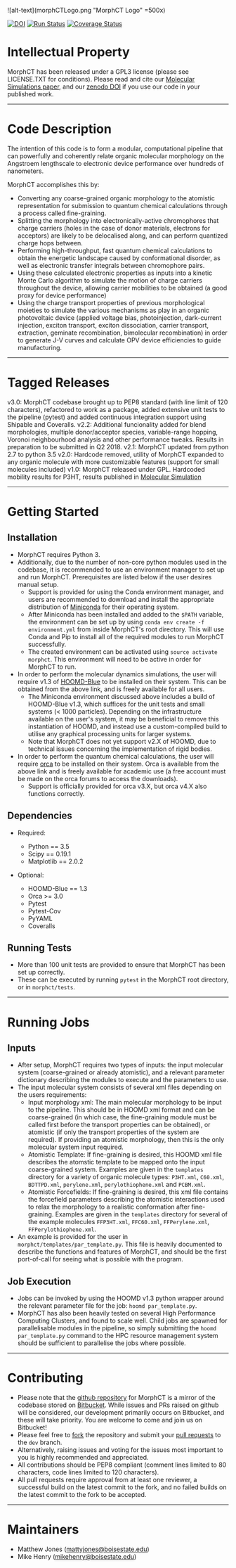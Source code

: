 ![alt-text](morphCTLogo.png "MorphCT Logo" =500x)

[![DOI](https://zenodo.org/badge/100152281.svg)](https://zenodo.org/badge/latestdoi/100152281)
[![Run Status](https://api.shippable.com/projects/5ae1ee243e7d2b0700153be4/badge?branch=dev)](https://app.shippable.com/bitbucket/cmelab/morphct) 
[![Coverage Status](https://coveralls.io/repos/bitbucket/cmelab/morphct/badge.svg?branch=dev)](https://coveralls.io/bitbucket/cmelab/morphct?branch=dev)

# Intellectual Property #

MorphCT has been released under a GPL3 license (please see LICENSE.TXT for conditions). Please read and cite our [Molecular Simulations paper](https://doi.org/10.1080/08927022.2017.1296958), and our [zenodo DOI](https://zenodo.org/record/1228321) if you use our code in your published work.

---

# Code Description #

The intention of this code is to form a modular, computational pipeline that can powerfully and coherently relate organic molecular morphology on the Angstroem lengthscale to electronic device performance over hundreds of nanometers.

MorphCT accomplishes this by:

* Converting any coarse-grained organic morphology to the atomistic representation for submission to quantum chemical calculations through a process called fine-graining.
* Splitting the morphology into electronically-active chromophores that charge carriers (holes in the case of donor materials, electrons for acceptors) are likely to be delocalised along, and can perform quantized charge hops between.
* Performing high-throughput, fast quantum chemical calculations to obtain the energetic landscape caused by conformational disorder, as well as electronic transfer integrals between chromophore pairs.
* Using these calculated electronic properties as inputs into a kinetic Monte Carlo algorithm to simulate the motion of charge carriers throughout the device, allowing carrier mobilities to be obtained (a good proxy for device performance)
* Using the charge transport properties of previous morphological moieties to simulate the various mechanisms as play in an organic photovoltaic device (applied voltage bias, photoinjection, dark-current injection, exciton transport, exciton dissociation, carrier transport, extraction, geminate recombination, bimolecular recombination) in order to generate J-V curves and calculate OPV device efficiencies to guide manufacturing.

---

# Tagged Releases #

v3.0: MorphCT codebase brought up to PEP8 standard (with line limit of 120 characters), refactored to work as a package, added extensive unit tests to the pipeline (pytest) and added continuous integration support using Shipable and Coveralls.
v2.2: Additional funcionality added for blend morphologies, multiple donor/acceptor species, variable-range hopping, Voronoi neighbourhood analysis and other performance tweaks. Results in preparation to be submitted in Q2 2018.
v2.1: MorphCT updated from python 2.7 to python 3.5
v2.0: Hardcode removed, utility of MorphCT expanded to any organic molecule with more customizable features (support for small molecules included)
v1.0: MorphCT released under GPL. Hardcoded mobility results for P3HT, results published in [Molecular Simulation](https://doi.org/10.1080/08927022.2017.1296958) 

---

# Getting Started #

## Installation ##

* MorphCT requires Python 3.
* Additionally, due to the number of non-core python modules used in the codebase, it is recommended to use an environment manager to set up and run MorphCT. Prerequisites are listed below if the user desires manual setup.
    * Support is provided for using the Conda environment manager, and users are recommended to download and install the appropriate distribution of [Miniconda](https://conda.io/miniconda.html) for their operating system.
    * After Miniconda has been installed and added to the `$PATH` variable, the environment can be set up by using `conda env create -f environment.yml` from inside MorphCT's root directory. This will use Conda and Pip to install all of the required modules to run MorphCT successfully.
    * The created environment can be activated using `source activate morphct`. This environment will need to be active in order for MorphCT to run.
* In order to perform the molecular dynamics simulations, the user will require v1.3 of [HOOMD-Blue](http://glotzerlab.engin.umich.edu/hoomd-blue/) to be installed on their system. This can be obtained from the above link, and is freely available for all users.
    * The Miniconda environment discussed above includes a build of HOOMD-Blue v1.3, which suffices for the unit tests and small systems (< 1000 particles). Depending on the infrastructure available on the user's system, it may be beneficial to remove this instantiation of HOOMD, and instead use a custom-compiled build to utilise any graphical processing units for larger systems.
    * Note that MorphCT does not yet support v2.X of HOOMD, due to technical issues concerning the implementation of rigid bodies.
* In order to perform the quantum chemical calculations, the user will require [orca](https://orcaforum.cec.mpg.de/) to be installed on their system. Orca is available from the above link and is freely available for academic use (a free account must be made on the orca forums to access the downloads).
    * Support is officially provided for orca v3.X, but orca v4.X also functions correctly.

## Dependencies ##

* Required:
    * Python == 3.5
    * Scipy == 0.19.1
    * Matplotlib == 2.0.2

* Optional:
    * HOOMD-Blue == 1.3
    * Orca >= 3.0
    * Pytest
    * Pytest-Cov
    * PyYAML
    * Coveralls

## Running Tests ##

* More than 100 unit tests are provided to ensure that MorphCT has been set up correctly.
* These can be executed by running `pytest` in the MorphCT root directory, or in `morphct/tests`.

---

# Running Jobs #

## Inputs ##

* After setup, MorphCT requires two types of inputs: the input molecular system (coarse-grained or already atomistic), and a relevant parameter dictionary describing the modules to execute and the parameters to use.
* The input molecular system consists of several xml files depending on the users requirements:
    * Input morphology xml: The main molecular morphology to be input to the pipeline. This should be in HOOMD xml format and can be coarse-grained (in which case, the fine-graining module must be called first before the transport properties can be obtained), or atomistic (if only the transport properties of the system are required). If providing an atomistic morphology, then this is the only molecular system input required.
    * Atomistic Template: If fine-graining is desired, this HOOMD xml file describes the atomstic template to be mapped onto the input coarse-grained system. Examples are given in the `templates` directory for a variety of organic molecule types: `P3HT.xml`, `C60.xml`, `BDTTPD.xml`, `perylene.xml`, `perylothiophene.xml` and `PCBM.xml`.
    * Atomistic Forcefields: If fine-graining is desired, this xml file contains the forcefield parameters describing the atomistic interactions used to relax the morphology to a realistic conformation after fine-graining. Examples are given in the `templates` directory for several of the example molecules `FFP3HT.xml`, `FFC60.xml`, `FFPerylene.xml`, `FFPerylothiophene.xml`.
* An example is provided for the user in `morphct/templates/par_template.py`. This file is heavily documented to describe the functions and features of MorphCT, and should be the first port-of-call for seeing what is possible with the program.

## Job Execution ##

* Jobs can be invoked by using the HOOMD v1.3 python wrapper around the relevant parameter file for the job: `hoomd par_template.py`.
* MorphCT has also been heavily tested on several High Performance Computing Clusters, and found to scale well. Child jobs are spawned for parallelisable modules in the pipeline, so simply submitting the `hoomd par_template.py` command to the HPC resource management system should be sufficient to parallelise the jobs where possible.

---

# Contributing #

* Please note that the [github repository](https://github.com/matty-jones/MorphCT) for MorphCT is a mirror of the codebase stored on [Bitbucket](https://bitbucket.org/cmelab/morphct). While issues and PRs raised on github will be considered, our development primarily occurs on Bitbucket, and these will take priority. You are welcome to come and join us on Bitbucket!
* Please feel free to [fork](https://confluence.atlassian.com/bitbucket/forking-a-repository-221449527.html) the repository and submit your [pull requests](https://www.atlassian.com/git/tutorials/making-a-pull-request) to the `dev` branch.
* Alternatively, raising issues and voting for the issues most important to you is highly recommended and appreciated.
* All contributions should be PEP8 compliant (comment lines limited to 80 characters, code lines limited to 120 characters).
* All pull requests require approval from at least one reviewer, a successful build on the latest commit to the fork, and no failed builds on the latest commit to the fork to be accepted.

---

# Maintainers #

* Matthew Jones (mattyjones@boisestate.edu)
* Mike Henry (mikehenry@boisestate.edu)

